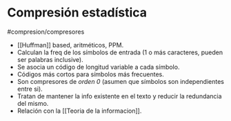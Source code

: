 # Compresión estadística
#compresion/compresores
- [[Huffman]] based, aritméticos, PPM.
- Calculan la freq de los símbolos de entrada (1 o más caracteres, pueden ser palabras inclusive).
- Se asocia un código de longitud variable a cada símbolo.
- Códigos más cortos para símbolos más frecuentes.
- Son compresores de *orden 0* (asumen que símbolos son independientes entre si).
- Tratan de mantener la info existente en el texto y reducir la redundancia del mismo.
- Relación con la [[Teoria de la informacion]].
